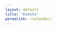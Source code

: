 ```yaml
---
layout: default
title: "Events"
permalink: /calendar/
---
```


<script src="https://code.jquery.com/jquery-3.1.1.min.js"></script>
<script type="text/javascript" src="/scripts/moment.min.js"></script>
<script src="//cdnjs.cloudflare.com/ajax/libs/fullcalendar/3.2.0/fullcalendar.min.js"></script>
<link rel="stylesheet" href="//cdnjs.cloudflare.com/ajax/libs/fullcalendar/3.2.0/fullcalendar.min.css">
<link rel="stylesheet" media="print" href="//cdnjs.cloudflare.com/ajax/libs/fullcalendar/3.2.0/fullcalendar.print.css">

<script>

$(document).ready(function() {

	$('#calendar').fullCalendar({
		events:
[
{% for event in site.events %}
	{
		"title":"{{event.title}}",
		"start": "{{event.event_start |date_to_xmlschema}}",
		"end": "{{event.event_end | date_to_xmlschema }}",
		"url":"{{site.url}}{{event.url}}"
	}
	{%unless forloop.last %},{%endunless%}
{% endfor %}
],
    timezone: 'UTC',
    timeFormat: 'H(:mm)',
    header: {
  left:   'title',
  center: 'month,agendaWeek,agendaDay',
  right:  'today prev,next'
}
	})

});

</script>

<div style="padding-top: 10px;" id="calendar"></div>
